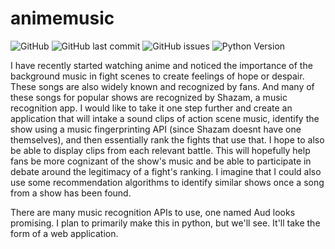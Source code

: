 # animemusic

![GitHub](https://img.shields.io/github/license/aryndavis/animemusic)
![GitHub last commit](https://img.shields.io/github/last-commit/aryndavis/animemusic)
![GitHub issues](https://img.shields.io/github/issues-raw/aryndavis/animemusic)
![Python Version](https://img.shields.io/badge/python-3.8-blue)

I have recently started watching anime and noticed the importance of the background music in fight scenes to create feelings of hope or despair. These songs are also widely known and recognized by fans. And many of these songs for popular shows are recognized by Shazam, a music recognition app. I would like to take it one step further and create an application that will intake a sound clips of action scene music, identify the show using a music fingerprinting API (since Shazam doesnt have one themselves), and then essentially rank the fights that use that. I hope to also be able to display clips from each relevant battle. This will hopefully help fans be more cognizant of the show's music and be able to participate in debate around the legitimacy of a fight's ranking. I imagine that I could also use some recommendation algorithms to identify similar shows once a song from a show has been found.

There are many music recognition APIs to use, one named Aud looks promising. I plan to primarily make this in python, but we'll see. It'll take the form of a web application.
